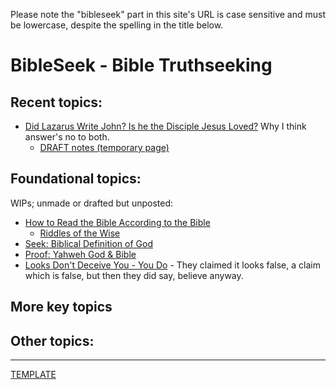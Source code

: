 <head><link rel="stylesheet" href="style.css"></head>

Please note the "bibleseek" part in this site's URL is case sensitive and must be lowercase, despite the spelling in the title below.

# BibleSeek - Bible Truthseeking

## Recent topics:

- [Did Lazarus Write John? Is he the Disciple Jesus Loved?](DidLazarusWriteJohn.md) Why I think answer's no to both.
  - [DRAFT notes (temporary page)](Laz_v_John.md)

## Foundational topics:

WIPs; unmade or drafted but unposted:
- [How to Read the Bible According to the Bible](HowToRead.md)
  - [Riddles of the Wise](RiddlesWise.md)
- [Seek: Biblical Definition of God](BibleDefinesGod.md)
- [Proof: Yahweh God & Bible](ProofOfYahweh.md)
- [Looks Don't Deceive You - You Do](LooksDontDeceive.md) - They claimed it looks false, a claim which is false, but then they did say, believe anyway.

## More key topics



## Other topics:



---
[TEMPLATE](!PageTemplate.md) 